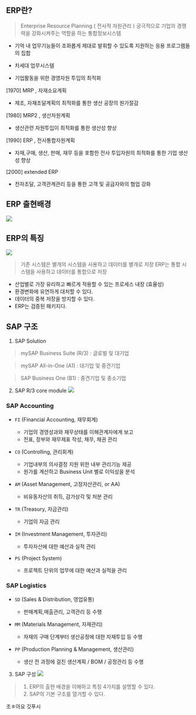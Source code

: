 ## ERP란?
> Enterprise Resource Planning ( 전사적 자원관리 )
> 궁극적으로 기업의 경쟁력을 강화시켜주는 역할을 하는 통합정보시스템

- 기억 내 업무기능들이 조화롭게 제대로 발휘할 수 있도록 지원하는 응용 프로그램들의 집합

- 차세대 업무시스템

- 기업활동을 위한 경영자원 투입의 최적화

 

[1970]  MRP , 자재소요계획
- 제조, 자재조달계획의 최적화를 통한 생산 공장의 원가절감

[1980]  MRP2 , 생산자원계획
- 생산관련 자원투입이 최적화를 통한 생산성 향상

[1990]  ERP , 전사통합자원계획
- 자재,구매, 생산, 판매, 재무 등을 포함한 전사 투입자원의 최적화를 통한 기업 생산성 향상

 [2000]  extended ERP
- 전자조달, 고객관계관리 등을 통한 고객 및 공급자와의 협업 강화

 

 

## ERP 출현배경
![](https://img1.daumcdn.net/thumb/R1280x0/?scode=mtistory2&fname=https%3A%2F%2Fblog.kakaocdn.net%2Fdn%2Fk8uOv%2FbtrUImIvq4g%2FxPkPCZQKvFppQAHIKU7saK%2Fimg.png)
 
## ERP의 특징
![](https://img1.daumcdn.net/thumb/R1280x0/?scode=mtistory2&fname=https%3A%2F%2Fblog.kakaocdn.net%2Fdn%2FbFOkqd%2FbtrUIlv6fHQ%2FJktvNU89d86nTi4QrEH7F0%2Fimg.png)

> 기존 시스템은 별개의 시스템을 사용하고 데이터를 별개로 저장
> ERP는 통합 시스템을 사용하고 데이터를 통합으로 저장

- 산업별로 가장 유리하고 빠르게 적용할 수 있는 프로세스 내장 (효율성)
- 환경변화에 유연하게 대처할 수 있다.
- 데이터의 중복 저장을 방지할 수 있다. 
- ERP는 검증된 패키지다.

## SAP 구조
1. SAP Solution

> mySAP Business Suite (R/3) : 글로벌 및 대기업

> mySAP All-in-One (A1) : 대기업 및 중견기업

> SAP Business One (B1) : 중견기업 및 중소기업

 

2. SAP R/3 core module
![](https://img1.daumcdn.net/thumb/R1280x0/?scode=mtistory2&fname=https%3A%2F%2Fblog.kakaocdn.net%2Fdn%2FbuYnEl%2FbtrUOLGDm23%2FwJpZnMK4LkIrMVYzZbeJ91%2Fimg.png)

### SAP Accounting
- `FI` (Financial Accounting, 재무회계)
    - 기업의 경영성과와 재무상태를 이해관계자에게 보고 
    - 전표, 장부와 재무제표 작성, 채무, 채권 관리

- `CO` (Controlling, 관리회계)
    - 기업내부의 의사결정 지원 위한 내부 관리기능 제공
    - 원가를 계산하고 Business Unit 별로 이익성을 분석

- `AM` (Asset Management, 고정자산관리, or AA)
    - 비유동자산의 취득, 감가상각 및 처분 관리

- `TR` (Treasury, 자금관리)
    - 기업의 자금 관리

- `IM` (Investment Management, 투자관리)
    - 투자자산에 대한 예산과 실적 관리

- `PS` (Project System)
    - 프로젝트 단위의 업무에 대한 예산과 실적을 관리

### SAP Logistics
- `SD` (Sales & Distribution, 영업유통)
    - 판매계획,매출관리, 고객관리 등 수행

- `MM` (Materials Management, 자재관리)
    - 자재의 구매 단계부터 생산공정에 대한 자재투입 등 수행

- `PP` (Production Planning & Management, 생산관리)
    - 생산 전 과정에 걸친 생산계획 / BOM / 공정관리 등 수행
 

3. SAP 구성
![](https://img1.daumcdn.net/thumb/R1280x0/?scode=mtistory2&fname=https%3A%2F%2Fblog.kakaocdn.net%2Fdn%2FrRVLc%2FbtrUKm88JeJ%2FZKRXnPZ6pQkYYxD3SykEeK%2Fimg.png)


> 1. ERP의 출현 배경을 이해하고 특징 4가지를 설명할 수 있다.
> 2. SAP의 기본 구조를 열거할 수 있다.

조ㅎ아요 깃푸시